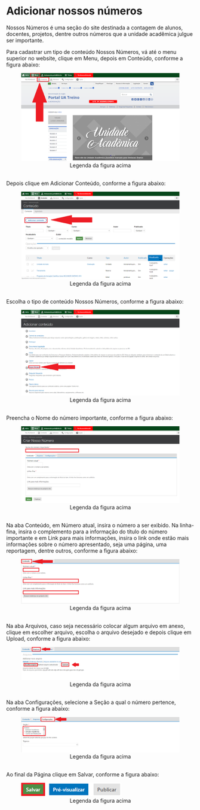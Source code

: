 # Adicionar nossos números

Nossos Números é uma seção do site destinada a contagem de alunos, docentes, projetos, dentre outros números que a unidade acadêmica julgue ser importante.

Para cadastrar um tipo de conteúdo Nossos Números, vá até o menu superior no website, clique em Menu, depois em Conteúdo, conforme a figura abaixo:

<figure class="image">
  <img src="/imgs/13 - Nossos Números/13 - Nossos Números 1.1.png">
  <center><figcaption>Legenda da figura acima</figcaption></center>
  </br>
</figure>

Depois clique em Adicionar Conteúdo, conforme a figura abaixo:

<figure class="image">
  <img src="/imgs/13 - Nossos Números/13 - Nossos Números 1.2.png">
  <center><figcaption>Legenda da figura acima</figcaption></center>
  </br>
</figure>

Escolha o tipo de conteúdo Nossos Números, conforme a figura abaixo:

<figure class="image">
  <img src="/imgs/13 - Nossos Números/13 - Nossos Números 2.png">
  <center><figcaption>Legenda da figura acima</figcaption></center>
  </br>
</figure>

Preencha o Nome do número importante, conforme a figura abaixo:

<figure class="image">
  <img src="/imgs/13 - Nossos Números/13 - Nossos Números 3.png">
  <center><figcaption>Legenda da figura acima</figcaption></center>
  </br>
</figure>

Na aba Conteúdo, em Número atual, insira o número a ser exibido. Na linha-fina, insira o complemento para a informação do título do número importante e em Link para
mais informações, insira o link onde estão mais informações sobre o número apresentado, seja uma página, uma reportagem, dentre outros, conforme a figura abaixo:

<figure class="image">
  <img src="/imgs/13 - Nossos Números/13 - Nossos Números 4.png">
  <center><figcaption>Legenda da figura acima</figcaption></center>
  </br>
</figure>
Na aba Arquivos, caso seja necessário colocar algum arquivo em anexo, clique em escolher arquivo, escolha o arquivo desejado e depois clique em Upload, conforme a figura abaixo:

<figure class="image">
  <img src="/imgs/13 - Nossos Números/13 - Nossos Números 5.png">
  <center><figcaption>Legenda da figura acima</figcaption></center>
  </br>
</figure>

Na aba Configurações, selecione a Seção a qual o número pertence, conforme a figura abaixo:

<figure class="image">
  <img src="/imgs/13 - Nossos Números/13 - Nossos Números 6.png">
  <center><figcaption>Legenda da figura acima</figcaption></center>
  </br>
</figure>

Ao final da Página clique em Salvar, conforme a figura abaixo:

<figure class="image">
  <img src="/imgs/13 - Nossos Números/13 - Nossos Números 7.png">
  <center><figcaption>Legenda da figura acima</figcaption></center>
  </br>
</figure>